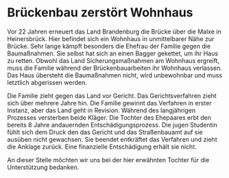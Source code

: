 # Brückenbau zerstört Wohnhaus

Vor 22 Jahren erneuert das Land Brandenburg die Brücke über die Malxe in Heinersbrück. Hier befindet sich ein Wohnhaus
in unmittelbarer Nähe zur Brücke. Sehr lange kämpft besonders die Ehefrau der Familie gegen die Baumaßnahmen. Sie selbst
hat sich an einen Bagger gekettet, um ihr Haus zu retten. Obwohl das Land Sicherungsmaßnahmen am Wohnhaus ergreift, muss
die Familie während der Brückenbauarbeiten ihr Wohnhaus verlassen. Das Haus übersteht die Baumaßnahmen nicht, wird
unbewohnbar und muss letztlich abgerissen werden.

Die Familie zieht gegen das Land vor Gericht. Das Gerichtsverfahren zieht sich über mehrere Jahre hin. Die Familie
gewinnt das Verfahren in erster Instanz, aber das Land geht in Revision. Während des langjährigen Prozesses versterben
beide Kläger. Die Tochter des Ehepaares erbt den bereits 8 Jahre andauernden Entschädigungsprozess. Die jugen Studentin
fühlt sich dem Druck den das Gericht und das Straßenbauamt auf sie ausüben nicht gewachsen. Sie beendet entkräftet das
Verfahren und zieht die Anklage zurück. Eine finanzielle Entschädigung erhält sie nicht.

An dieser Stelle möchten wir uns bei der hier erwähnten Tochter für die Unterstützung bedanken.
